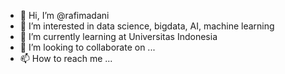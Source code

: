 - 👋 Hi, I’m @rafimadani
- 👀 I’m interested in data science, bigdata, AI, machine learning
- 🌱 I’m currently learning at Universitas Indonesia
- 💞️ I’m looking to collaborate on ...
- 📫 How to reach me ...

<!---
rafimadani/rafimadani is a ✨ special ✨ repository because its `README.md` (this file) appears on your GitHub profile.
You can click the Preview link to take a look at your changes.
--->
